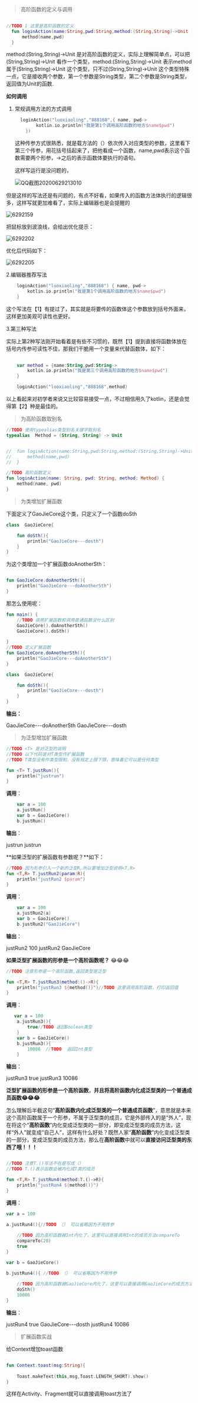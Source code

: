 > 高阶函数的定义与调用

```kotlin
	
//TODO 1 这里是高阶函数的定义
  fun loginAction(name:String,pwd:String,method:(String,String)->Unit ){
      method(name,pwd)
  }

```

method:(String,String)->Unit  是对高阶函数的定义，实际上理解简单点，可以把(String,String)->Unit 看作一个类型，method:(String,String)->Unit 表示method属于(String,String)->Unit 这个类型，只不过(String,String)->Unit 这个类型特殊一点，它是接收两个参数，第一个参数是String类型，第二个参数是String类型，返回值为Unit的函数.

**如何调用**

1. 常规调用方法的方式调用

   ```kotlin
     loginAction("luoxiaoling","888168",{ name, pwd->
           kotlin.io.println("我是第1个调用高阶函数的地方$name$pwd")
       })
   ```

   这种传参方式很熟悉，就是载方法的（）依次传入对应类型的参数，这里看下第三个传参，用花括号括起来了，把他看成一个函数，name,pwd表示这个函数需要两个形参，->之后的表示函数体要执行的语句。

   这样写运行是没问题的，

   ![QQ截图20200629213010](QQ截图20200629213010.png)

但是这样的写法还是有问题的，有点不好看，如果传入的函数方法体执行的逻辑很多，这样写就更加难看了，实际上编辑器也是会提醒的

![6292159](6292159.png)

把鼠标放到波浪线，会给出优化提示：

![6292202](6292202.png)

优化后代码如下：

![6292205](6292205.png)



2.编辑器推荐写法

```kotlin
    loginAction("luoxiaoling","888168") { name, pwd->
        kotlin.io.println("我是第1个调用高阶函数的地方$name$pwd")
    }
```

这个写法在【1】有提过了，其实就是将要传的函数体这个参数放到括号外面来，这样更加美观可读性也更好。



3.第三种写法

实际上第2种写法刚开始看着是有些不习惯的，既然【1】提到直接将函数体放在括号内传参可读性不佳，那我们干脆用一个变量来代替函数体，如下：

```kotlin
   
	var method = {name:String,pwd:String->
        kotlin.io.println("我是第三个调用高阶函数的地方$name$pwd")
    }

    loginAction("luoxiaoling","888168",method)
```

以上看起来对初学者来说又比较容易接受一点，不过相信用久了kotlin，还是会觉得第【2】种是最佳的。



> 为高阶函数取别名

```kotlin
//TODO 使用typealias类型别名关键字取别名
typealias  Method = (String, String) -> Unit


//  fun loginAction(name:String,pwd:String,method:(String,String)->Unit ){
//      method(name,pwd)
//  }

//TODO 高阶函数定义
fun loginAction(name: String, pwd: String, method: Method) {
    method(name, pwd)
}
```



> 为类增加扩展函数

下面定义了GaoJieCore这个类，只定义了一个函数doSth

```kotlin
class  GaoJieCore{

    fun doSth(){
        println("GaoJieCore---dosth")
    }
}
```

为这个类增加一个扩展函数doAnotherSth：

```kotlin

fun GaoJieCore.doAnotherSth(){
    println("GaoJieCore---doAnotherSth")
}

```

那怎么使用呢：

```kotlin
fun main() {
    //TODO 调用扩展函数和调用普通函数没什么区别
    GaoJieCore().doAnotherSth()
    GaoJieCore().doSth()
   
}
//TODO 定义扩展函数
fun GaoJieCore.doAnotherSth(){
    println("GaoJieCore---doAnotherSth")
}

class  GaoJieCore{

    fun doSth(){
        println("GaoJieCore---dosth")
    }
}
```

**输出：**

GaoJieCore---doAnotherSth
GaoJieCore---dosth



> 为泛型增加扩展函数

```kotlin
//TODO <T> 是对泛型的说明
//TODO 以下代码是对T类型作扩展函数
//TODO T类型没有作类型限制，没有规定上限下限，意味着它可以是任何类型

fun <T> T.justRun(){
    println("justrun")
}
```

**调用**：

```kotlin
 	var a = 100
    a.justRun()
    var b = GaoJieCore()
    b.justRun()
```

**输出**：

justrun
justrun



**如果泛型的扩展函数有参数呢？**如下：

```kotlin
//TODO 因为形参引入一个新的泛型R,所以要增加泛型说明<T,R>
fun <T,R> T.justRun2(param:R){
    println("justRun2 $param")
}
```

**调用**：

```kotlin
    var a = 100
    a.justRun2(a)
    var b = GaoJieCore()
    b.justRun2("GaoJieCore")
```

**输出**：

justRun2 100
justRun2 GaoJieCore



**如果泛型扩展函数的形参是一个高阶函数呢？** 😂😂😂

```kotlin
//TODO 注意形参是一个高阶函数,返回类型是泛型

fun <T,R> T.justRun3(method:()->R){
    println("justRun3 ${method()}")//TODO 这里调用高阶函数，打印返回值
}
```

**调用**：

```kotlin
   var a = 100
    a.justRun3(){
        true//TODO 返回Boolean类型
    }
    var b = GaoJieCore()
    b.justRun3(){
        10086  //TODO  返回Int类型
    }

```

**输出**：

justRun3 true
justRun3 10086



**泛型扩展函数的形参是一个高阶函数**，**并且将高阶函数内化成泛型类的一个普通成员函数😂😂😂**

怎么理解后半截这句“**高阶函数内化成泛型类的一个普通成员函数**”，意思就是本来这个高阶函数属于一个形参，不属于泛型类的成员，它是外部传入的是“外人”，现在将这个“**高阶函数**”内化变成泛型类的一部分，即变成泛型类的成员方法，这样“外人”就变成“自己人”，这样有什么好处？既然人家“**高阶函数**”内化变成泛型类的一部分，变成泛型类的成员方法，那么在**高阶函数**中就可以**直接访问泛型类的东西了哦！！！**

```kotlin

//TODO 注意T.()写法不在是写成（）
//TODO T.()表示函数会被内化成T类的成员

fun <T,R> T.justRun4(method:T.()->R){
    println("justRun4 ${method()}")
}
```

**调用**：

```kotlin
var a = 100

a.justRun4(){//TODO （） 可以省略因为不用传参
    
    //TODO 因为高阶函数被Int内化了，这里可以直接调用Int的成员方法compareTo
    compareTo(20)
    true
}

var b = GaoJieCore()

b.justRun4(){ //TODO （） 可以省略因为不用传参
    
    //TODO 因为高阶函数被GaoJieCore内化了，这里可以直接调用GaoJieCore的成员方法doSth
    doSth()
    10086
}
```

**输出**：

justRun4 true
GaoJieCore---dosth
justRun4 10086



> 扩展函数实战

给Context增加toast函数

```kotlin

fun Context.toast(msg:String){
    
    Toast.makeText(this,msg,Toast.LENGTH_SHORT).show()
}
```

这样在Activity、Fragment就可以直接调用toast方法了

